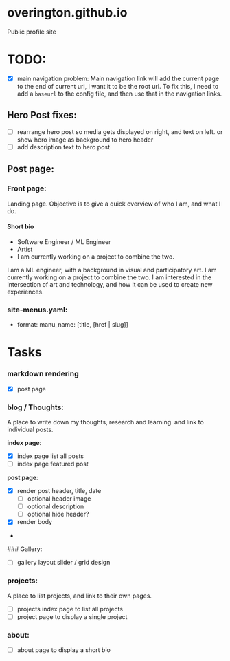 # overington.github.io

Public profile site

# TODO:

- [x] main navigation problem:
    Main navigation link will add the current page to the end of current url, I want it to be the root url.
    To fix this, I need to add a `baseurl` to the config file, and then use that in the navigation links.

## Hero Post fixes:
- [ ] rearrange hero post so media gets displayed on right, and text on left.
    or show hero image as background to hero header
- [ ] add description text to hero post

## Post page:






### Front page:

Landing page. Objective is to give a quick overview of who I am, and what I do.


#### Short bio

- Software Engineer / ML Engineer
- Artist
- I am currently working on a project to combine the two.

I am a ML engineer, with a background in visual and participatory art. I am currently working on a project to combine the two. I am interested in the intersection of art and technology, and how it can be used to create new experiences.


### site-menus.yaml:
- format: manu_name: [title, [href | slug]]



# Tasks


### markdown rendering
- [x] post page



### blog / Thoughts:

A place to write down my thoughts, research and learning. and link to individual posts.

**index page**:
- [x] index page list all posts
- [ ] index page featured post

**post page**:
- [x] render post header, title, date
    - [ ] optional header image
    - [ ] optional description
    - [ ] optional hide header?
- [x] render body
- 



### Gallery: 
- [ ] gallery layout slider / grid design

### projects:

A place to list projects, and link to their own pages.

- [ ] projects index page to list all projects
- [ ] project page to display a single project

### about:

- [ ] about page to display a short bio

